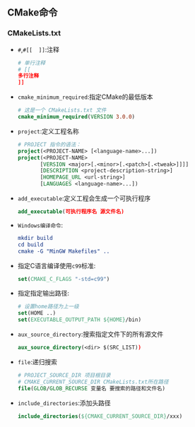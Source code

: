 ## CMake命令
### CMakeLists.txt
- `#`,`#[[  ]]`:注释

  ```cmake
  # 单行注释
  # [[
  多行注释
  ]]
  ```
- `cmake_minimum_required`:指定CMake的最低版本

  ```cmake
  # 这是一个 CMakeLists.txt 文件
  cmake_minimum_required(VERSION 3.0.0)
  ```
- `project`:定义工程名称

  ```cmake
  # PROJECT 指令的语法：
  project(<PROJECT-NAME> [<language-name>...])
  project(<PROJECT-NAME>
         [VERSION <major>[.<minor>[.<patch>[.<tweak>]]]]
         [DESCRIPTION <project-description-string>]
         [HOMEPAGE_URL <url-string>]
         [LANGUAGES <language-name>...])
  ```
- `add_executable`:定义工程会生成一个可执行程序

  ```cmake
  add_executable(可执行程序名 源文件名)
  ```
- `Windows编译命令`:
  ```cmake
  mkdir build
  cd build
  cmake -G "MinGW Makefiles" ..
  ```
- 指定C语言编译使用`c99`标准:
  ```cmake
  set(CMAKE_C_FLAGS "-std=c99")
  ```
- 指定指定输出路径:
  ```cmake
  # 设置home路径为上一级
  set(HOME ..)
  set(EXECUTABLE_OUTPUT_PATH ${HOME}/bin)
  ```
- `aux_source_directory`:搜索指定文件下的所有源文件
  ```cmake
  aux_source_directory(<dir> $(SRC_LIST))
  ```
- `file`:递归搜索
  ```cmake
  # PROJECT_SOURCE_DIR 项目根目录
  # CMAKE_CURRENT_SOURCE_DIR CMakeLists.txt所在路径
  file(GLOB/GLOB_RECURSE 变量名 要搜索的路径和文件名)
  ```
- `include_directories`:添加头路径
  ```cmake
  include_directories(${CMAKE_CURRENT_SOURCE_DIR}/xxx)
  ```
  